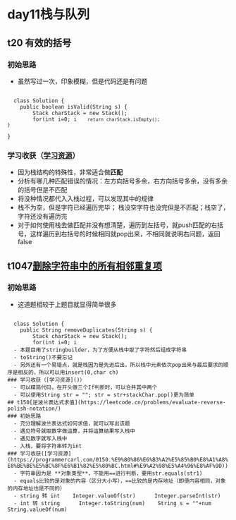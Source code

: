 # day11栈与队列
## t20 有效的括号
### 初始思路
  - 虽然写过一次，印象模糊，但是代码还是有问题
  <code>
  class Solution {
    public boolean isValid(String s) {
        Stack<Character> charStack = new Stack<Character>();
        for(int i=0; i<s.length(); i++){
            char cur = s.charAt(i);
            if(cur == '(' || cur=='{' || cur=='['){
                charStack.push(cur);
            }else if(cur == ')'){
                if(charStack.peek()==null){
                    return false;
                }
                if(charStack.peek()=='('){
                    charStack.pop();
                    continue;
                }else{
                    return false;
                }
            }else if(cur=='}'){
                if(charStack.peek()==null){
                    return false;
                }
                if(charStack.peek()=='{'){
                    charStack.pop();
                    continue;
                }else{
                    return false;
                }
            }else if(cur==']'){
                if(charStack.peek()==null){
                    return false;
                }
                if(charStack.peek()=='['){
                    charStack.pop();
                    continue;
                }else{
                    return false;
                }
            }
        }

        return charStack.isEmpty();
    }
}
  </code>
### 学习收获（[学习资源](https://programmercarl.com/0020.%E6%9C%89%E6%95%88%E7%9A%84%E6%8B%AC%E5%8F%B7.html#%E9%A2%98%E5%A4%96%E8%AF%9D)）
  - 因为栈结构的特殊性，非常适合做**匹配**
  - 分析有哪几种匹配错误的情况：左方向括号多余，右方向括号多余，没有多余的括号但是不匹配
  - 将没种情况都代入入栈过程，可以发现其中的规律
  - 栈不为空，但是字符已经遍历完毕； 栈没空字符也没完但是不匹配；栈空了，字符还没有遍历完
  - 对于如何使用栈去做匹配并没有想清楚，遍历到左括号，就push匹配的右括号，这样遍历到右括号的时候相同就pop出来，不相同就说明右问题，返回false
 ## t1047[删除字符串中的所有相邻重复项](https://leetcode.cn/problems/remove-all-adjacent-duplicates-in-string/)
 ### 初始思路
  - 这道题相较于上题目就显得简单很多
  <code>
  class Solution {
    public String removeDuplicates(String s) {
        Stack<Character> charStack = new Stack<Character>();
        for(int i=0; i<s.length(); i++){
            char ch = s.charAt(i);
            if(charStack.isEmpty()){
                charStack.push(ch);
            }else if(charStack.peek()==ch){
                charStack.pop();
            }else {
                charStack.push(ch);
            }
        }
        StringBuilder result = new StringBuilder();
        while(!charStack.isEmpty()){
            result = result.insert(0,charStack.pop());
        }
        return result.toString();
    }
}
  </code>
  - 本题目用了stringbuilder，为了方便从栈中取了字符然后组成字符串
  - toString()不要忘记
  - 另外还有一个易错点，就是栈因为是先进后出，所以栈中元素依次pop出来与最后要求的顺序是相反的，所以可以用insert(0,char ch)
### 学习收获（[学习资源]()）
  - 可以精简代码，在开头做三个If判断时，可以合并其中两个
  - 可以使用String str = ""; str = str+stackChar.pop()更为简单
## t150[逆波兰表达式求值](https://leetcode.cn/problems/evaluate-reverse-polish-notation/)
### 初始思路
  - 充分理解波兰表达式如何求值，就可以写出该题
  - 遇见符号就取数字做运算，并将运算结果写入栈中
  - 遇见数字就写入栈中
  - 入栈，要将字符串转为int
### 学习收获([学习资源](https://programmercarl.com/0150.%E9%80%86%E6%B3%A2%E5%85%B0%E8%A1%A8%E8%BE%BE%E5%BC%8F%E6%B1%82%E5%80%BC.html#%E9%A2%98%E5%A4%96%E8%AF%9D))
  - 字符串因为是 **对象类型**，不能用==进行判断，要用str.equals(str1)
  - equals比较的是对象的内容（区分大小写），==比较的是内存地址（即便内容相同，对象的内存地址也是不同的）
  - string 转 int    Integer.valueOf(str)      Integer.parseInt(str)
  - int 转 string      Integer.toString(num)    String s = ""+num   String.valueOf(num)
  
